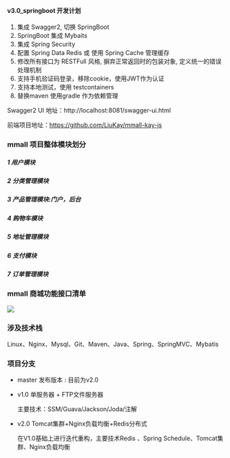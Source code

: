 
#### v3.0_springboot 开发计划

   1. 集成 Swagger2, 切换 SpringBoot
   2. SpringBoot 集成 Mybaits
   3. 集成 Spring Security
   4. 配置 Spring Data Redis 或 使用 Spring Cache 管理缓存
   5. 修改所有接口为 RESTFull 风格, 摒弃正常返回时的包装对象, 定义统一的错误处理机制
   6. 支持手机验证码登录，移除cookie，使用JWT作为认证
   7. 支持本地测试，使用 testcontainers
   8. 替换maven 使用gradle 作为依赖管理



Swagger2 UI 地址：http://localhost:8081/swagger-ui.html

前端项目地址：https://github.com/LiuKay/mmall-kay-js

### mmall 项目整体模块划分

##### 1 用户模块
##### 2 分类管理模块
##### 3 产品管理模块:门户，后台
##### 4 购物车模块
##### 5 地址管理模块
##### 6 支付模块
##### 7 订单管理模块

### mmall 商城功能接口清单 

![](https://github.com/LiuKay/mmall-kay-Java/blob/master/readme-img/mmall%20项目功能接口清单.png)


### 涉及技术栈
Linux、Nginx、Mysql、Git、Maven、Java、Spring、SpringMVC、Mybatis

### 项目分支

- master 发布版本 : 目前为v2.0

- v1.0 单服务器 + FTP文件服务器

    主要技术：SSM/Guava/Jackson/Joda/注解

- v2.0 Tomcat集群+Nginx负载均衡+Redis分布式
    
    在V1.0基础上进行迭代重构，主要技术Redis 、Spring Schedule、Tomcat集群、Nginx负载均衡
    

